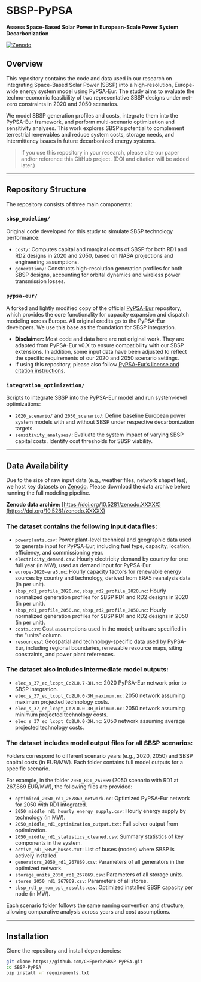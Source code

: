 # SBSP-PyPSA

**Assess Space-Based Solar Power in European-Scale Power System Decarbonization**

[![Zenodo](https://zenodo.org/badge/DOI/10.5281/zenodo.XXXXX.svg)](https://doi.org/10.5281/zenodo.XXXXX)

## Overview

This repository contains the code and data used in our research on integrating Space-Based Solar Power (SBSP) into a high-resolution, Europe-wide energy system model using PyPSA-Eur. The study aims to evaluate the techno-economic feasibility of two representative SBSP designs under net-zero constraints in 2020 and 2050 scenarios.

We model SBSP generation profiles and costs, integrate them into the PyPSA-Eur framework, and perform multi-scenario optimization and sensitivity analyses. This work explores SBSP’s potential to complement terrestrial renewables and reduce system costs, storage needs, and intermittency issues in future decarbonized energy systems.

> If you use this repository in your research, please cite our paper and/or reference this GitHub project. (DOI and citation will be added later.)

---

## Repository Structure

The repository consists of three main components:

### `sbsp_modeling/`
Original code developed for this study to simulate SBSP technology performance:

- `cost/`: Computes capital and marginal costs of SBSP for both RD1 and RD2 designs in 2020 and 2050, based on NASA projections and engineering assumptions.
- `generation/`: Constructs high-resolution generation profiles for both SBSP designs, accounting for orbital dynamics and wireless power transmission losses.

### `pypsa-eur/`
A forked and lightly modified copy of the official [PyPSA-Eur](https://github.com/PyPSA/pypsa-eur) repository, which provides the core functionality for capacity expansion and dispatch modeling across Europe. All original credits go to the PyPSA-Eur developers. We use this base as the foundation for SBSP integration.

- **Disclaimer:** Most code and data here are not original work. They are adapted from PyPSA-Eur v0.X to ensure compatibility with our SBSP extensions. In addition, some input data have been adjusted to reflect the specific requirements of our 2020 and 2050 scenario settings.
- If using this repository, please also follow [PyPSA-Eur’s license and citation instructions](https://github.com/PyPSA/pypsa-eur#license).

### `integration_optimization/`
Scripts to integrate SBSP into the PyPSA-Eur model and run system-level optimizations:

- `2020_scenario/` and `2050_scenario/`: Define baseline European power system models with and without SBSP under respective decarbonization targets.
- `sensitivity_analyses/`: Evaluate the system impact of varying SBSP capital costs. Identify cost thresholds for SBSP viability.

---

## Data Availability

Due to the size of raw input data (e.g., weather files, network shapefiles), we host key datasets on [Zenodo](https://zenodo.org/). Please download the data archive before running the full modeling pipeline.

**Zenodo data archive:** [https://doi.org/10.5281/zenodo.XXXXX](https://doi.org/10.5281/zenodo.XXXXX)

### The dataset contains the following input data files:

- `powerplants.csv`: Power plant-level technical and geographic data used to generate input for PyPSA-Eur, including fuel type, capacity, location, efficiency, and commissioning year.
- `electricity_demand.csv`: Hourly electricity demand by country for one full year (in MW), used as demand input for PyPSA-Eur.
- `europe-2020-era5.nc`: Hourly capacity factors for renewable energy sources by country and technology, derived from ERA5 reanalysis data (in per unit).
- `sbsp_rd1_profile_2020.nc`, `sbsp_rd2_profile_2020.nc`: Hourly normalized generation profiles for SBSP RD1 and RD2 designs in 2020 (in per unit).
- `sbsp_rd1_profile_2050.nc`, `sbsp_rd2_profile_2050.nc`: Hourly normalized generation profiles for SBSP RD1 and RD2 designs in 2050 (in per unit).
- `costs.csv`: Cost assumptions used in the model; units are specified in the "units" column.
- `resources/`: Geospatial and technology-specific data used by PyPSA-Eur, including regional boundaries, renewable resource maps, siting constraints, and power plant references.

### The dataset also includes intermediate model outputs:

- `elec_s_37_ec_lcopt_Co2L0.7-3H.nc`: 2020 PyPSA-Eur network prior to SBSP integration.
- `elec_s_37_ec_lcopt_Co2L0.0-3H_maximum.nc`: 2050 network assuming maximum projected technology costs.
- `elec_s_37_ec_lcopt_Co2L0.0-3H_minimum.nc`: 2050 network assuming minimum projected technology costs.
- `elec_s_37_ec_lcopt_Co2L0.0-3H.nc`: 2050 network assuming average projected technology costs.

### The dataset includes model output files for all SBSP scenarios:

Folders correspond to different scenario years (e.g., 2020, 2050) and SBSP capital costs (in EUR/MW). Each folder contains full model outputs for a specific scenario.

For example, in the folder `2050_RD1_267869` (2050 scenario with RD1 at 267,869 EUR/MW), the following files are provided:

- `optimized_2050_rd1_267869_network.nc`: Optimized PyPSA-Eur network for 2050 with RD1 integrated.
- `2050_middle_rd1_hourly_energy_supply.csv`: Hourly energy supply by technology (in MW).
- `2050_middle_rd1_optimization_output.txt`: Full solver output from optimization.
- `2050_middle_rd1_statistics_cleaned.csv`: Summary statistics of key components in the system.
- `active_rd1_SBSP_buses.txt`: List of buses (nodes) where SBSP is actively installed.
- `generators_2050_rd1_267869.csv`: Parameters of all generators in the optimized network.
- `storage_units_2050_rd1_267869.csv`: Parameters of all storage units.
- `stores_2050_rd1_267869.csv`: Parameters of all stores.
- `sbsp_rd1_p_nom_opt_results.csv`: Optimized installed SBSP capacity per node (in MW).

Each scenario folder follows the same naming convention and structure, allowing comparative analysis across years and cost assumptions.

---

## Installation

Clone the repository and install dependencies:

```bash
git clone https://github.com/CHEperb/SBSP-PyPSA.git
cd SBSP-PyPSA
pip install -r requirements.txt
